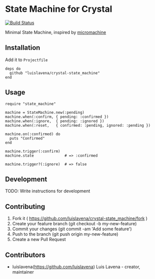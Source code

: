 # State Machine for Crystal

[![Build Status](https://travis-ci.org/luislavena/crystal-state_machine.svg?branch=master)](https://travis-ci.org/luislavena/crystal-state_machine)

Minimal State Machine, inspired by [micromachine](https://github.com/soveran/micromachine)

## Installation

Add it to `Projectfile`

```crystal
deps do
  github "luislavena/crystal-state_machine"
end
```

## Usage

```crystal
require "state_machine"

machine = StateMachine.new(:pending)
machine.when(:confirm, { pending: :confirmed })
machine.when(:ignore,  { pending: :ignored })
machine.when(:reset,   { confirmed: :pending, ignored: :pending })

machine.on(:confirmed) do
  puts "Confirmed"
end

machine.trigger(:confirm)
machine.state              # => :confirmed

machine.trigger?(:ignore)  # => false
```

## Development

TODO: Write instructions for development

## Contributing

1. Fork it ( https://github.com/luislavena/crystal-state_machine/fork )
2. Create your feature branch (git checkout -b my-new-feature)
3. Commit your changes (git commit -am 'Add some feature')
4. Push to the branch (git push origin my-new-feature)
5. Create a new Pull Request

## Contributors

- luislavena(https://github.com/luislavena) Luis Lavena - creator, maintainer
